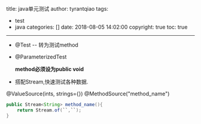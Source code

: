 title: java单元测试
author: tyrantqiao
tags:
- test
- java
categories: []
date: 2018-08-05 14:02:00
copyright: true
toc: true
---

- @Test -- 转为测试method
  
- @ParameterizedTest

    **method必须设为public void**

- 搭配Stream,快速测试各种数据.
  
@ValueSource(ints, strings={})
@MethodSource("method_name")

``` java
public Stream<String> method_name(){
    return Stream.of(``,``);
}
```